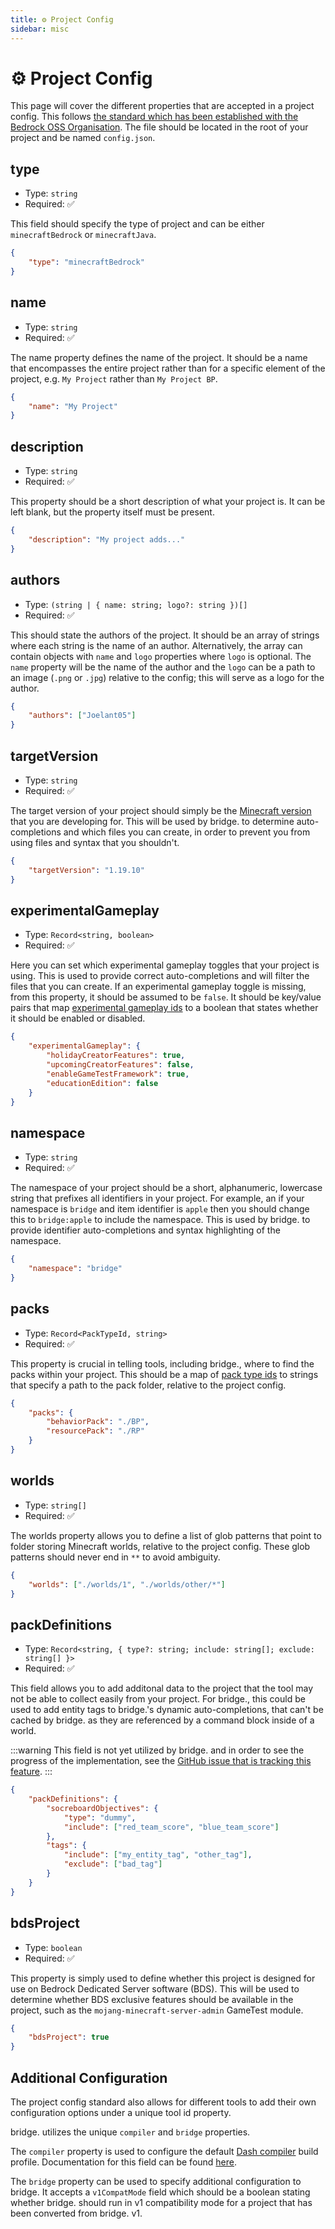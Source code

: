 ```yaml
---
title: ⚙️ Project Config
sidebar: misc
---
```


# ⚙️ Project Config

This page will cover the different properties that are accepted in a project config. This follows [the standard which has been established with the Bedrock OSS Organisation](https://github.com/Bedrock-OSS/project-config-standard). The file should be located in the root of your project and be named `config.json`.

## type

-   Type: `string`
-   Required: :white_check_mark:

This field should specify the type of project and can be either `minecraftBedrock` or `minecraftJava`.

```json
{
	"type": "minecraftBedrock"
}
```

## name

-   Type: `string`
-   Required: :white_check_mark:

The name property defines the name of the project. It should be a name that encompasses the entire project rather than for a specific element of the project, e.g. `My Project` rather than `My Project BP`.

```json
{
	"name": "My Project"
}
```

## description

-   Type: `string`
-   Required: :white_check_mark:

This property should be a short description of what your project is. It can be left blank, but the property itself must be present.

```json
{
	"description": "My project adds..."
}
```

## authors

-   Type: `(string | { name: string; logo?: string })[]`
-   Required: :white_check_mark:

This should state the authors of the project. It should be an array of strings where each string is the name of an author. Alternatively, the array can contain objects with `name` and `logo` properties where `logo` is optional. The `name` property will be the name of the author and the `logo` can be a path to an image (`.png` or `.jpg`) relative to the config; this will serve as a logo for the author.

```json
{
	"authors": ["Joelant05"]
}
```

## targetVersion

-   Type: `string`
-   Required: :white_check_mark:

The target version of your project should simply be the [Minecraft version](https://github.com/bridge-core/editor-packages/blob/main/packages/minecraftBedrock/formatVersions.json) that you are developing for. This will be used by bridge. to determine auto-completions and which files you can create, in order to prevent you from using files and syntax that you shouldn't.

```json
{
	"targetVersion": "1.19.10"
}
```

## experimentalGameplay

-   Type: `Record<string, boolean>`
-   Required: :white_check_mark:

Here you can set which experimental gameplay toggles that your project is using. This is used to provide correct auto-completions and will filter the files that you can create. If an experimental gameplay toggle is missing, from this property, it should be assumed to be `false`. It should be key/value pairs that map [experimental gameplay ids](https://github.com/bridge-core/editor-packages/blob/main/packages/minecraftBedrock/experimentalGameplay.json) to a boolean that states whether it should be enabled or disabled.

```json
{
	"experimentalGameplay": {
		"holidayCreatorFeatures": true,
		"upcomingCreatorFeatures": false,
		"enableGameTestFramework": true,
		"educationEdition": false
	}
}
```

## namespace

-   Type: `string`
-   Required: :white_check_mark:

The namespace of your project should be a short, alphanumeric, lowercase string that prefixes all identifiers in your project. For example, an if your namespace is `bridge` and item identifier is `apple` then you should change this to `bridge:apple` to include the namespace. This is used by bridge. to provide identifier auto-completions and syntax highlighting of the namespace.

```json
{
	"namespace": "bridge"
}
```

## packs

-   Type: `Record<PackTypeId, string>`
-   Required: :white_check_mark:

This property is crucial in telling tools, including bridge., where to find the packs within your project. This should be a map of [pack type ids](/extensions/misc/pack-types) to strings that specify a path to the pack folder, relative to the project config.

```json
{
	"packs": {
		"behaviorPack": "./BP",
		"resourcePack": "./RP"
	}
}
```

## worlds

-   Type: `string[]`
-   Required: :white_check_mark:

The worlds property allows you to define a list of glob patterns that point to folder storing Minecraft worlds, relative to the project config. These glob patterns should never end in `**` to avoid ambiguity.

```json
{
	"worlds": ["./worlds/1", "./worlds/other/*"]
}
```

## packDefinitions

-   Type: `Record<string, { type?: string; include: string[]; exclude: string[] }>`
-   Required: :white_check_mark:

This field allows you to add additonal data to the project that the tool may not be able to collect easily from your project. For bridge., this could be used to add entity tags to bridge.'s dynamic auto-completions, that can't be cached by bridge. as they are referenced by a command block inside of a world.

:::warning
This field is not yet utilized by bridge. and in order to see the progress of the implementation, see the [GitHub issue that is tracking this feature](https://github.com/bridge-core/editor/issues/126).
:::

```json
{
	"packDefinitions": {
		"socreboardObjectives": {
			"type": "dummy",
			"include": ["red_team_score", "blue_team_score"]
		},
		"tags": {
			"include": ["my_entity_tag", "other_tag"],
			"exclude": ["bad_tag"]
		}
	}
}
```

## bdsProject

-   Type: `boolean`
-   Required: :white_check_mark:

This property is simply used to define whether this project is designed for use on Bedrock Dedicated Server software (BDS). This will be used to determine whether BDS exclusive features should be available in the project, such as the `mojang-minecraft-server-admin` GameTest module.

```json
{
	"bdsProject": true
}
```

## Additional Configuration

The project config standard also allows for different tools to add their own configuration options under a unique tool id property.

bridge. utilizes the unique `compiler` and `bridge` properties.

The `compiler` property is used to configure the default [Dash compiler](/guide/advanced/dash/index) build profile. Documentation for this field can be found [here](/guide/advanced/dash/index.html#default-profile).

The `bridge` property can be used to specify additional configuration to bridge. It accepts a `v1CompatMode` field which should be a boolean stating whether bridge. should run in v1 compatibility mode for a project that has been converted from bridge. v1.
